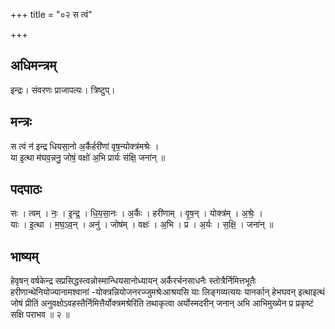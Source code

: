 +++
title = "०२ स त्वं"

+++
## अधिमन्त्रम्
इन्द्रः। संवरणः प्राजापत्यः। त्रिष्टुप्।

## मन्त्रः
स त्वं न॑ इन्द्र धियसा॒नो अ॒र्कैर्हरी॑णां वृष॒न्योक्त्र॑मश्रेः ।  
या इ॒त्था म॑घव॒न्ननु॒ जोषं॒ वक्षो॑ अ॒भि प्रार्यः स॑क्षि॒ जना॑न् ॥

## पदपाठः
सः । त्वम् । नः॒ । इ॒न्द्र॒ । धि॒य॒सा॒नः । अ॒र्कैः । हरी॑णाम् । वृ॒ष॒न् । योक्त्र॑म् । अ॒श्रेः॒ ।  
याः । इ॒त्था । म॒घ॒ऽव॒न् । अनु॑ । जोष॑म् । वक्षः॑ । अ॒भि । प्र । अ॒र्यः । स॒क्षि॒ । जना॑न् ॥

## भाष्यम्
हेवृषन् वर्षकेन्द्र सप्रसिद्धस्त्वन्नोस्मान्धियसानोध्यायन् अर्कैरर्चनसाधनैः स्तोत्रैर्निमित्तभूतैः हरीणान्थेनियोज्यानामश्वानां -योक्त्रन्नियोजनरज्जुमश्रेःआश्रयसि याः लिङ्गव्यत्ययः यानर्कान् हेभघवन् इत्थाइत्थं जोषं प्रीतिं अनुवक्षोऽवहस्तैर्निमित्तैर्योक्त्रमश्रेरिति तथाकृत्वा अर्योस्मदरीन् जनान् अभि आभिमुख्येन प्र प्रकृष्टं सक्षि पराभव ॥ २ ॥